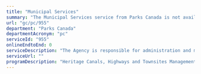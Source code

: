 ```yaml
---
title: "Municipal Services"
summary: "The Municipal Services service from Parks Canada is not available end-to-end online, according to the GC Service Inventory."
url: "gc/pc/955"
department: "Parks Canada"
departmentAcronym: "pc"
serviceId: "955"
onlineEndtoEnd: 0
serviceDescription: "The Agency is responsible for administration and maintenance of town sites in several national parks, including water supply, wastewater management, garbage collection, and realty (e.g., leases, licences of occupation, business licences)."
serviceUrl: ""
programDescription: "Heritage Canals, Highways and Townsites Management"
---
```

